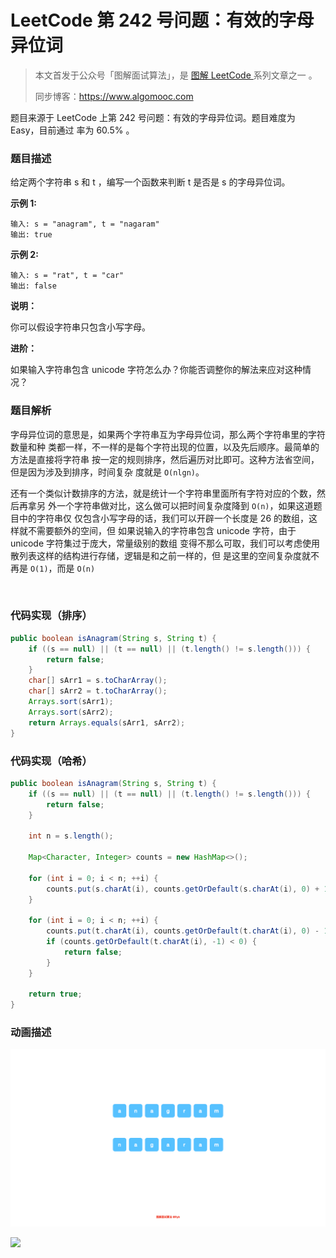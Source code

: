 # LeetCode 第 242 号问题：有效的字母异位词

> 本文首发于公众号「图解面试算法」，是
> [图解 LeetCode ](https://github.com/MisterBooo/LeetCodeAnimation) 系列文章之一
> 。
>
> 同步博客：https://www.algomooc.com

题目来源于 LeetCode 上第 242 号问题：有效的字母异位词。题目难度为 Easy，目前通过
率为 60.5% 。

### 题目描述

给定两个字符串 s 和 t ，编写一个函数来判断 t 是否是 s 的字母异位词。

**示例 1:**

```
输入: s = "anagram", t = "nagaram"
输出: true
```

**示例 2:**

```
输入: s = "rat", t = "car"
输出: false
```

**说明：**

你可以假设字符串只包含小写字母。

**进阶：**

如果输入字符串包含 unicode 字符怎么办？你能否调整你的解法来应对这种情况？

### 题目解析

字母异位词的意思是，如果两个字符串互为字母异位词，那么两个字符串里的字符数量和种
类都一样，不一样的是每个字符出现的位置，以及先后顺序。最简单的方法是直接将字符串
按一定的规则排序，然后遍历对比即可。这种方法省空间，但是因为涉及到排序，时间复杂
度就是 `O(nlgn)`。

还有一个类似计数排序的方法，就是统计一个字符串里面所有字符对应的个数，然后再拿另
外一个字符串做对比，这么做可以把时间复杂度降到 `O(n)`，如果这道题目中的字符串仅
仅包含小写字母的话，我们可以开辟一个长度是 26 的数组，这样就不需要额外的空间，但
如果说输入的字符串包含 unicode 字符，由于 unicode 字符集过于庞大，常量级别的数组
变得不那么可取，我们可以考虑使用散列表这样的结构进行存储，逻辑是和之前一样的，但
是这里的空间复杂度就不再是 `O(1)`，而是 `O(n)`

<br>

### 代码实现（排序）

```java
public boolean isAnagram(String s, String t) {
    if ((s == null) || (t == null) || (t.length() != s.length())) {
        return false;
    }
    char[] sArr1 = s.toCharArray();
    char[] sArr2 = t.toCharArray();
    Arrays.sort(sArr1);
    Arrays.sort(sArr2);
    return Arrays.equals(sArr1, sArr2);
}
```

### 代码实现（哈希）

```java
public boolean isAnagram(String s, String t) {
    if ((s == null) || (t == null) || (t.length() != s.length())) {
        return false;
    }

    int n = s.length();

    Map<Character, Integer> counts = new HashMap<>();

    for (int i = 0; i < n; ++i) {
        counts.put(s.charAt(i), counts.getOrDefault(s.charAt(i), 0) + 1);
    }

    for (int i = 0; i < n; ++i) {
        counts.put(t.charAt(i), counts.getOrDefault(t.charAt(i), 0) - 1);
        if (counts.getOrDefault(t.charAt(i), -1) < 0) {
            return false;
        }
    }

    return true;
}
```

### 动画描述

![](../Animation/242.gif)

![](../../Pictures/qrcode.jpg)
